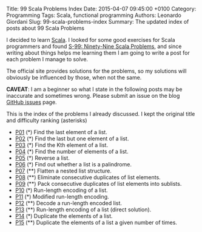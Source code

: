 Title: 99 Scala Problems Index
Date: 2015-04-07 09:45:00 +0100
Category: Programming
Tags: Scala, functional programming
Authors: Leonardo Giordani
Slug: 99-scala-problems-index
Summary: The updated index of posts about 99 Scala Problems

I decided to learn [Scala](http://www.scala-lang.org/). I looked for some good exercises for Scala programmers and found [S-99: Ninety-Nine Scala Problems](http://aperiodic.net/phil/scala/s-99/), and since writing about things helps me learning them I am going to write a post for each problem I manage to solve.

The official site provides solutions for the problems, so my solutions will obviously be influenced by those, when not the same.

**CAVEAT**: I am a beginner so what I state in the following posts may be inaccurate and sometimes wrong. Please submit an issue on the blog [GitHub issues](https://github.com/lgiordani/lgiordani.github.com/issues) page.

This is the index of the problems I already discussed. I kept the original title and difficulty ranking (asterisks)

* [P01](/blog/2015/04/07/99-scala-problems-01-find-last-element/) (*) Find the last element of a list.
* [P02](/blog/2015/04/07/99-scala-problems-02-find-last-nth/) (*) Find the last but one element of a list.
* [P03](/blog/2015/04/07/99-scala-problems-03-find-kth/) (*) Find the Kth element of a list.
* [P04](/blog/2015/04/07/99-scala-problems-04-length/) (*) Find the number of elements of a list.
* [P05](/blog/2015/04/07/99-scala-problems-05-reverse/) (*) Reverse a list.
* [P06](/blog/2015/04/07/99-scala-problems-06-palindome/) (*) Find out whether a list is a palindrome.
* [P07](/blog/2015/04/07/99-scala-problems-07-flatten/) (**) Flatten a nested list structure.
* [P08](/blog/2015/04/07/99-scala-problems-08-eliminate-consecutive-duplicates/) (**) Eliminate consecutive duplicates of list elements.
* [P09](/blog/2015/04/07/99-scala-problems-09-pack-consecutive-duplicates/) (**) Pack consecutive duplicates of list elements into sublists.
* [P10](/blog/2015/04/14/99-scala-problems-10-run-length-encoding-of-a-list) (*) Run-length encoding of a list.
* [P11](/blog/2015/04/14/99-scala-problems-11-modified-run-length-encoding) (*) Modified run-length encoding.
* [P12](/blog/2015/04/14/99-scala-problems-12-decode-a-run-length-encoded-list) (**) Decode a run-length encoded list.
* [P13](/blog/2015/04/14/99-scala-problems-13-run-length-encoding-of-a-list-direct-solution) (**) Run-length encoding of a list (direct solution).
* [P14](/blog/2015/04/14/99-scala-problems-14-duplicate-the-elements-of-a-list) (*) Duplicate the elements of a list.
* [P15](/blog/2015/04/14/99-scala-problems-15-duplicate-the-elements-of-a-list-a-given-number-of-times) (**) Duplicate the elements of a list a given number of times.
